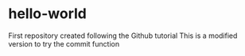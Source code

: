 # hello-world
First repository created following the Github tutorial
This is a modified version to try the commit function
